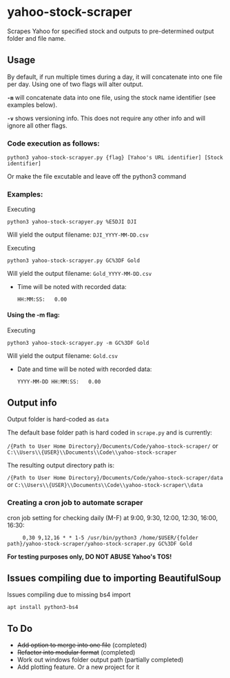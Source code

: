 # yahoo-stock-scraper

Scrapes Yahoo for specified stock and outputs to pre-determined output folder and file name.

## Usage

By default, if run multiple times during a day, it will concatenate into one file per day. Using one of two flags will alter output.

**```-m```**
will concatenate data into one file, using the stock name identifier (see examples below).

**```-v```**
shows versioning info.  This does not require any other info and will ignore all other flags.

### **Code execution as follows:**

    python3 yahoo-stock-scrapyer.py {flag} [Yahoo's URL identifier] [Stock identifier] 
Or make the file excutable and leave off the python3 command

### **Examples:**

Executing

    python3 yahoo-stock-scrapyer.py %E5DJI DJI
Will yield the output filename:
```DJI_YYYY-MM-DD.csv```

Executing

    python3 yahoo-stock-scrapyer.py GC%3DF Gold

Will yield the output filename:
```Gold_YYYY-MM-DD.csv```

* Time will be noted with recorded data:

    ```HH:MM:SS:   0.00```

#### **Using the -m flag:**

Executing

    python3 yahoo-stock-scrapyer.py -m GC%3DF Gold

Will yield the output filename:
```Gold.csv```

* Date and time will be noted with recorded data:

    ```YYYY-MM-DD HH:MM:SS:   0.00```

## Output info

Output folder is hard-coded as
```data```

The default base folder path is hard coded in ```scrape.py``` and is currently:

```/{Path to User Home Directory}/Documents/Code/yahoo-stock-scraper/```
or
```C:\\Users\\{USER}\\Documents\\Code\\yahoo-stock-scraper```

The resulting output directory path is:

```/{Path to User Home Directory}/Documents/Code/yahoo-stock-scraper/data```
or
```C:\\Users\\{USER}\\Documents\\Code\\yahoo-stock-scraper\\data```

### **Creating a cron job to automate scraper**

cron job setting for checking daily (M-F) at 9:00, 9:30, 12:00, 12:30, 16:00, 16:30:

```
     0,30 9,12,16 * * 1-5 /usr/bin/python3 /home/$USER/{folder path}/yahoo-stock-scraper/yahoo-stock-scraper.py GC%3DF Gold 
```

**For testing purposes only, DO NOT ABUSE Yahoo's TOS!**

## Issues compiling due to importing BeautifulSoup

Issues compiling due to missing bs4 import

``` apt install python3-bs4 ```

## To Do

* ~~Add option to merge into one file~~ (completed)
* ~~Refactor into modular format~~ (completed)
* Work out windows folder output path (partially completed)
* Add plotting feature. Or a new project for it
